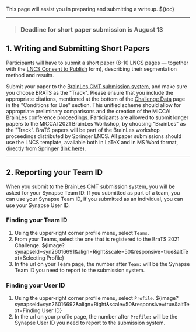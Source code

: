 <!-- markdownlint-disable no-bare-urls -->

<!-- markdownlint-disable-next-line first-line-h1 -->
This page will assist you in preparing and submitting a writeup.
${toc}

---

> ### Deadline for short paper submission is August 13

## **1. Writing and Submitting Short Papers**

Participants will have to submit a short paper (8-10 LNCS pages — together with the [LNCS Consent to Publish](https://resource-cms.springernature.com/springer-cms/rest/v1/content/15433008/data/Contract_Book_Contributor_Consent_to_Publish_LNCS_SIP) form), describing their segmentation method and results. 

Submit your paper to the [BrainLes CMT submission system](https://cmt3.research.microsoft.com/User/Login?ReturnUrl=%2FBrainLes2021%2F), and make sure you choose BRATS as the "Track". Please ensure that you include the appropriate citations, mentioned at the bottom of the [Challenge Data](#!Synapse:syn25829070/wiki/610873) page in the "Conditions for Use" section. This unified scheme should allow for appropriate preliminary comparisons and the creation of the MICCAI BrainLes conference proceedings. Participants are allowed to submit longer papers to the MICCAI 2021 BrainLes Workshop, by choosing "BrainLes" as the "Track". BraTS papers will be part of the BrainLes workshop proceedings distributed by Springer LNCS. All paper submissions should use the LNCS template, available both in LaTeX and in MS Word format, directly from Springer ([link here](https://www.springer.com/us/computer-science/lncs/conference-proceedings-guidelines)).

---

## **2. Reporting your Team ID**

When you submit to the BrainLes CMT submission system, you will be asked for your Synapse Team ID. If you submitted as part of a team, you can use your Synapse Team ID, if you submitted as an individual, you can use your Synapse User ID.

### Finding your Team ID

1. Using the upper-right corner profile menu, select `Teams`.
2. From your Teams, select the one that is registered to the BraTS 2021 Challenge.
${image?synapseId=syn26016691&align=Right&scale=50&responsive=true&altText=Selecting Profile}
3. In the url on your Team page, the number after `Team:` will be the Synapse Team ID you need to report to the submission system.

### Finding your User ID

1. Using the upper-right corner profile menu, select `Profile`.
${image?synapseId=syn26016692&align=Right&scale=50&responsive=true&altText=Finding User ID}
2. In the url on your profile page, the number after `Profile:` will be the Synapse User ID you need to report to the submission system.
